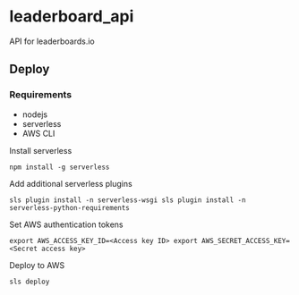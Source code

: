# leaderboard_api
API for leaderboards.io

## Deploy

### Requirements
- nodejs
- serverless
- AWS CLI

Install serverless

`npm install -g serverless`

Add additional serverless plugins

`
sls plugin install -n serverless-wsgi
sls plugin install -n serverless-python-requirements
`

Set AWS authentication tokens

`
export AWS_ACCESS_KEY_ID=<Access key ID>
export AWS_SECRET_ACCESS_KEY=<Secret access key>
`

Deploy to AWS

`sls deploy`
